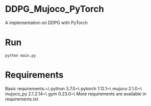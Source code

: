 # DDPG_Mujoco_PyTorch
A implementation on DDPG with PyTorch
# Run
```
python main.py
```
# Requirements
Basic requirements:~\\
python 3.7.0~\\
pytorch 1.12.1~\\
mujoco 2.1.0~\\
mujoco_py 2.1.2.14~\\
gym 0.23.0~\\
More requirements are available in requirements.txt
